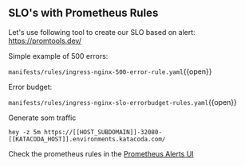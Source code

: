 ## SLO's with Prometheus Rules

Let's use following tool to create our SLO based on alert: https://promtools.dev/


Simple example of 500 errors:

`manifests/rules/ingress-nginx-500-error-rule.yaml`{{open}}


Error budget:

`manifests/rules/ingress-nginx-slo-errorbudget-rules.yaml`{{open}}


Generate som traffic

```
hey -z 5m https://[[HOST_SUBDOMAIN]]-32080-[[KATACODA_HOST]].environments.katacoda.com/
```

Check the prometheus rules in the [Prometheus Alerts UI](https://[[HOST_SUBDOMAIN]]-30090-[[KATACODA_HOST]].environments.katacoda.com/alerts)

